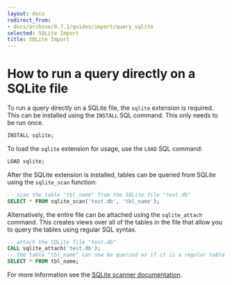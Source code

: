 ```yaml
---
layout: docu
redirect_from:
- docs/archive/0.7.1/guides/import/query_sqlite
selected: SQLite Import
title: SQLite Import
---
```


# How to run a query directly on a SQLite file

To run a query directly on a SQLite file, the `sqlite` extension is required.  This can be installed using the `INSTALL` SQL command. This only needs to be run once.

```sql
INSTALL sqlite;
```

To load the `sqlite` extension for usage, use the `LOAD` SQL command:

```sql
LOAD sqlite;
```

After the SQLite extension is installed, tables can be queried from SQLite using the `sqlite_scan` function:

```sql
-- scan the table "tbl_name" from the SQLite file "test.db"
SELECT * FROM sqlite_scan('test.db', 'tbl_name');
```

Alternatively, the entire file can be attached using the `sqlite_attach` command. This creates views over all of the tables in the file that allow you to query the tables using regular SQL syntax.

```sql
-- attach the SQLite file "test.db"
CALL sqlite_attach('test.db');
-- the table "tbl_name" can now be queried as if it is a regular table
SELECT * FROM tbl_name;
```

For more information see the [SQLite scanner documentation](/docs/extensions/sqlite_scanner).